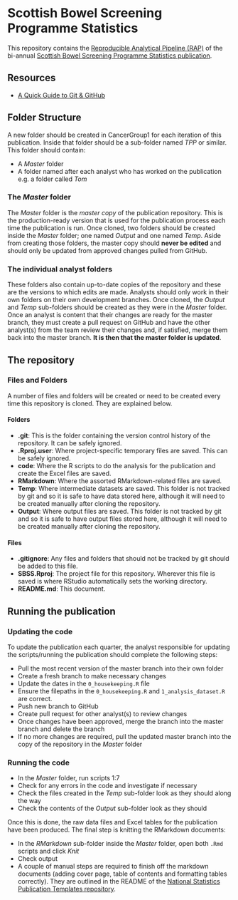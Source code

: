 # Scottish Bowel Screening Programme Statistics
This repository contains the [Reproducible Analytical Pipeline (RAP)](https://www.isdscotland.org/About-ISD/Methodologies/_docs/Reproducible_Analytical_Pipelines_paper_v1.4.pdf) of the bi-annual [Scottish Bowel Screening Programme Statistics publication](https://www.isdscotland.org/Health-Topics/Cancer/Bowel-Screening/).

## Resources
- [A Quick Guide to Git & GitHub](https://nhs-nss-transforming-publications.github.io/git-guide/index.html)

## Folder Structure
A new folder should be created in CancerGroup1 for each iteration of this publication. Inside that folder should be a sub-folder named _TPP_ or similar. This folder should contain:

- A _Master_ folder
- A folder named after each analyst who has worked on the publication e.g. a folder called _Tom_

### The _Master_ folder
The _Master_ folder is the _master copy_ of the publication repository. This is the production-ready version that is used for the publication process each time the publication is run. Once cloned, two folders should be created inside the _Master_ folder; one named _Output_ and one named _Temp_. Aside from creating those folders, the master copy should **never be edited** and should only be updated from approved changes pulled from GitHub.

### The individual analyst folders
These folders also contain up-to-date copies of the repository and these are the versions to which edits are made. Analysts should only work in their own folders on their own development branches. Once cloned, the _Output_ and _Temp_ sub-folders should be created as they were in the _Master_ folder. Once an analyst is content that their changes are ready for the master branch, they must create a pull request on GitHub and have the other analyst(s) from the team review their changes and, if satisfied, merge them back into the master branch. **It is then that the master folder is updated**.

## The repository

### Files and Folders
A number of files and folders will be created or need to be created every time this repository is cloned. They are explained below.

#### Folders

- **.git**: This is the folder containing the version control history of the repository. It can be safely ignored.
- **.Rproj.user**: Where project-specific temporary files are saved. This can be safely ignored.
- **code**: Where the R scripts to do the analysis for the publication and create the Excel files are saved. 
- **RMarkdown**: Where the assorted RMarkdown-related files are saved.
- **Temp**: Where intermediate datasets are saved. This folder is not tracked by git and so it is safe to have data stored here, although it will need to be created manually after cloning the repository.
- **Output**: Where output files are saved. This folder is not tracked by git and so it is safe to have output files stored here, although it will need to be created manually after cloning the repository.

#### Files

- **.gitignore**: Any files and folders that should not be tracked by git should be added to this file.
- **SBSS.Rproj**: The project file for this repository. Wherever this file is saved is where RStudio automatically sets the working directory.
- **README.md**: This document.

## Running the publication

### Updating the code
To update the publication each quarter, the analyst responsible for updating the scripts/running the publication should complete the following steps:

- Pull the most recent version of the master branch into their own folder
- Create a fresh branch to make necessary changes
- Update the dates in the `0_housekeeping.R` file
- Ensure the filepaths in the `0_housekeeping.R` and `1_analysis_dataset.R` are correct.
- Push new branch to GitHub
- Create pull request for other analyst(s) to review changes
- Once changes have been approved, merge the branch into the master branch and delete the branch
- If no more changes are required, pull the updated master branch into the copy of the repository in the _Master_ folder

### Running the code

- In the _Master_ folder, run scripts 1:7
- Check for any errors in the code and investigate if necessary
- Check the files created in the _Temp_ sub-folder look as they should along the way
- Check the contents of the _Output_ sub-folder look as they should

Once this is done, the raw data files and Excel tables for the publication have been produced. The final step is knitting the RMarkdown documents:

- In the _RMarkdown_ sub-folder inside the _Master_ folder, open both `.Rmd` scripts and click _Knit_
- Check output
- A couple of manual steps are required to finish off the markdown documents (adding cover page, table of contents and formatting tables correctly). They are outlined in the README of the [National Statistics Publication Templates repository](https://github.com/NHS-NSS-transforming-publications/National-Stats-Template).
